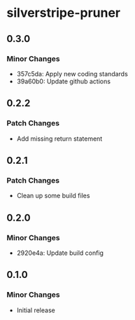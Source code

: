 # silverstripe-pruner

## 0.3.0

### Minor Changes

- 357c5da: Apply new coding standards
- 39a60b0: Update github actions

## 0.2.2

### Patch Changes

- Add missing return statement

## 0.2.1

### Patch Changes

- Clean up some build files

## 0.2.0

### Minor Changes

- 2920e4a: Update build config

## 0.1.0

### Minor Changes

- Initial release
